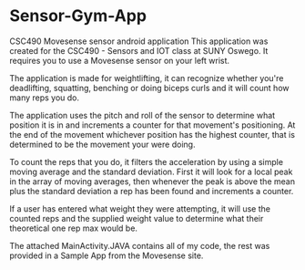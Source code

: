 # Sensor-Gym-App
CSC490 Movesense sensor android application
This application was created for the CSC490 - Sensors and IOT class at SUNY Oswego.
It requires you to use a Movesense sensor on your left wrist.

The application is made for weightlifting, it can recognize whether you're deadlifting, squatting, benching or doing biceps curls
and it will count how many reps you do.

The application uses the pitch and roll of the sensor to determine what position it is in and increments a counter for that movement's 
positioning. At the end of the movement whichever position has the highest counter, that is determined to be the movement your were doing.

To count the reps that you do, it filters the acceleration by using a simple moving average and the standard deviation.
First it will look for a local peak in the array of moving averages, then whenever the peak is above the mean plus the standard deviation
a rep has been found and increments a counter.

If a user has entered what weight they were attempting, it will use the counted reps and the supplied weight value to determine what their
theoretical one rep max would be.

The attached MainActivity.JAVA contains all of my code, the rest was provided in a Sample App from the Movesense site.
